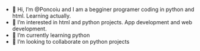 - 👋 Hi, I’m @Poncoiu and I am a begginer programer coding in python and html. Learning actually.
- 👀 I’m interested in html and python projects. App development and web development.
- 🌱 I’m currently learning python
- 💞️ I’m looking to collaborate on python projects


<!---
Poncoiu/Poncoiu is a ✨ special ✨ repository because its `README.md` (this file) appears on your GitHub profile.
You can click the Preview link to take a look at your changes.
--->
